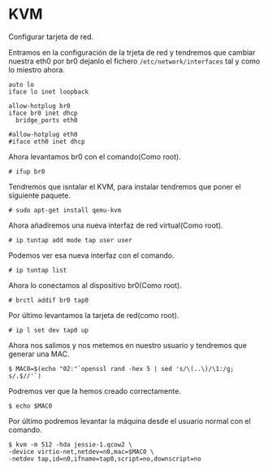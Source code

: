 # KVM

Configurar tarjeta de red.

Entramos en la configuración de la trjeta de red y tendremos que cambiar nuestra eth0 por br0 dejanlo el fichero ``/etc/network/interfaces`` tal y como lo miestro ahora.

~~~
auto lo
iface lo inet loopback

allow-hotplug br0
iface br0 inet dhcp
  bridge_ports eth0

#allow-hotplug eth0
#iface eth0 inet dhcp
~~~

Ahora levantamos br0 con el comando(Como root).

~~~
# ifup br0
~~~

Tendremos que isntalar el KVM, para instalar tendremos que poner el siguiente paquete.

~~~
# sudo apt-get install qemu-kvm
~~~

Ahora añadiremos una nueva interfaz de red virtual(Como root).

~~~
# ip tuntap add mode tap user user
~~~

Podemos ver esa nueva interfaz con el comando.

~~~
# ip tuntap list
~~~

Ahora lo conectamos al dispositivo br0(Como root).

~~~
# brctl addif br0 tap0
~~~

Por último levantamos la tarjeta de red(como root).

~~~
# ip l set dev tap0 up
~~~

Ahora nos salimos y nos metemos en nuestro usuario y tendremos que generar una MAC.

~~~
$ MAC0=$(echo "02:"`openssl rand -hex 5 | sed 's/\(..\)/\1:/g; s/.$//'`)
~~~

Podremos ver que la hemos creado correctamente.

~~~
$ echo $MAC0
~~~

Por último podremos levantar la máquina desde el usuario normal con el comando.

~~~
$ kvm -m 512 -hda jessie-1.qcow2 \
-device virtio-net,netdev=n0,mac=$MAC0 \
-netdev tap,id=n0,ifname=tap0,script=no,downscript=no
~~~

